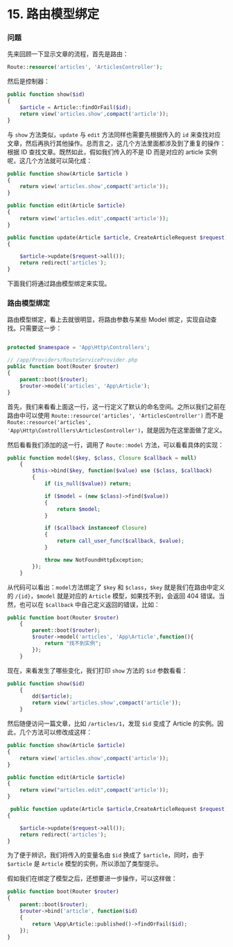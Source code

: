 # 15. 路由模型绑定

### 问题

先来回顾一下显示文章的流程，首先是路由：

```php
Route::resource('articles', 'ArticlesController');
```

然后是控制器：

```php
public function show($id)
{  
	$article = Article::findOrFail($id);
	return view('articles.show',compact('article'));
}
```

与 `show` 方法类似，`update` 与 `edit` 方法同样也需要先根据传入的 `id` 来查找对应文章，然后再执行其他操作。总而言之，这几个方法里面都涉及到了重复的操作：根据 ID 查找文章。既然如此，假如我们传入的不是 ID 而是对应的 article 实例呢，这几个方法就可以简化成：

```php
public function show(Article $article )
{  
	return view('articles.show',compact('article'));
}

public function edit(Article $article)
{	
	return view('articles.edit',compact('article'));
}

public function update(Article $article, CreateArticleRequest $request)
{

	$article->update($request->all());
	return redirect('articles');
}
```

下面我们将通过路由模型绑定来实现。

### 路由模型绑定

路由模型绑定，看上去就很明显，将路由参数与某些 Model 绑定，实现自动查找。只需要这一步：

```php

protected $namespace = 'App\Http\Controllers';

// /app/Providers/RouteServiceProvider.php
public function boot(Router $router)
{
	parent::boot($router);
	$router->model('articles', 'App\Article');
}
```

首先，我们来看看上面这一行，这一行定义了默认的命名空间。之所以我们之前在路由中可以使用 `Route::resource('articles', 'ArticlesController')` 而不是 `Route::resource('articles', 'App\Http\Controlllers\ArticlesController')`，就是因为在这里面做了定义。

然后看看我们添加的这一行，调用了 `Route::model` 方法，可以看看具体的实现：

```php
public function model($key, $class, Closure $callback = null)
	{
		$this->bind($key, function($value) use ($class, $callback)
		{
			if (is_null($value)) return;

			if ($model = (new $class)->find($value))
			{
				return $model;
			}

			if ($callback instanceof Closure)
			{
				return call_user_func($callback, $value);
			}

			throw new NotFoundHttpException;
		});
	}
```

从代码可以看出：`model`方法绑定了 `$key` 和 `$class`，`$key` 就是我们在路由中定义的 `/{id}`，`$model` 就是对应的 `Article` 模型，如果找不到，会返回 404 错误。当然，也可以在 `$callback` 中自己定义返回的错误，比如：

```php
public function boot(Router $router)
	{
		parent::boot($router);
		$router->model('articles', 'App\Article',function(){
			return "找不到实例";
		});
	}
```

现在，来看发生了哪些变化，我们打印 `show` 方法的 `$id` 参数看看：

```php
public function show($id)
    {	
    	dd($article);
    	return view('articles.show',compact('article'));
    }
```

然后随便访问一篇文章，比如 `/articles/1`，发现 `$id` 变成了 Article 的实例。因此，几个方法可以修改成这样：

```php
public function show(Article $article)
{	
	return view('articles.show',compact('article'));
}

public function edit(Article $article)
{
	return view("articles.edit",compact('article'));
}

 public function update(Article $article,CreateArticleRequest $request)
{	

	$article->update($request->all());
	return redirect('articles');
}
```

为了便于辨识，我们将传入的变量名由 `$id` 换成了 `$article`，同时，由于 `$article` 是 `Article` 模型的实例，所以添加了类型提示。

假如我们在绑定了模型之后，还想要进一步操作，可以这样做：

```php
public function boot(Router $router)
{
	parent::boot($router);
	$router->bind('article', function($id)
	{
		return \App\Article::published()->findOrFail($id);
	});
}
```